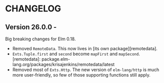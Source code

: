 # CHANGELOG

## Version 26.0.0 -

Big breaking changes for Elm 0.18.

* Removed `RemoteData`. This now lives in [its own package][remotedata].
* `Exts.Tuple.first` and `second` become `mapFirst` and `mapSecond`.
[remotedata]: package.elm-lang.org/packages/krisajenkins/remotedata/latest
* Removed most of `Exts.Http`. The new version of `elm-lang/http` is
  much more user-friendly, so few of those supporting functions still
  apply.

